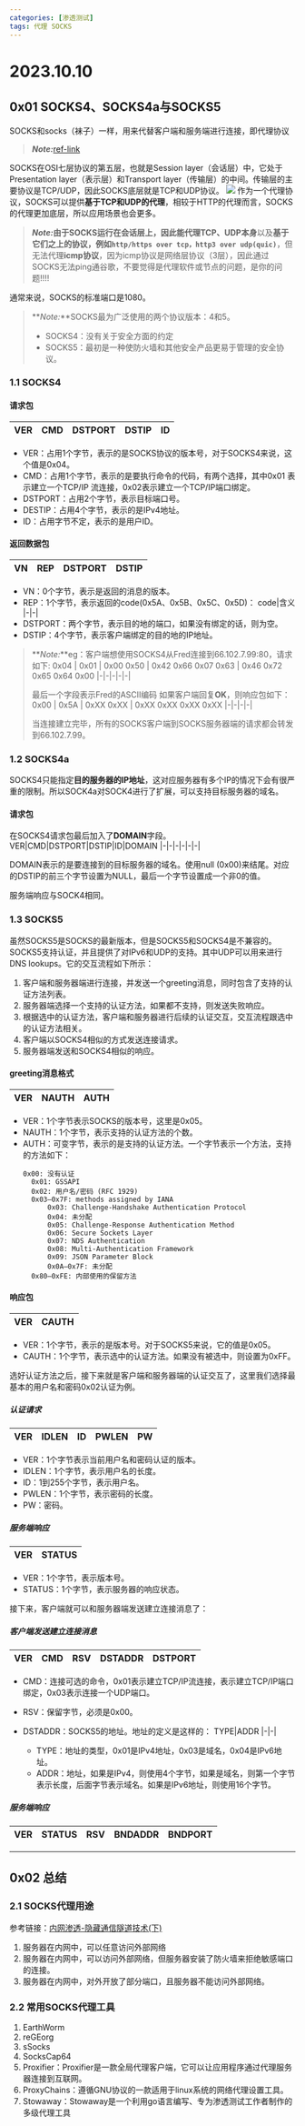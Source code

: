 ```yaml
---
categories: [渗透测试]
tags: 代理 SOCKS
---
```


# 2023.10.10

## 0x01 SOCKS4、SOCKS4a与SOCKS5
SOCKS和socks（袜子）一样，用来代替客户端和服务端进行连接，即代理协议

> **_Note:_**[ref-link](https://zhuanlan.zhihu.com/p/439451917?utm_id=0)

SOCKS在OSI七层协议的第五层，也就是Session layer（会话层）中，它处于Presentation layer（表示层）和Transport layer（传输层）的中间。传输层的主要协议是TCP/UDP，因此SOCKS底层就是TCP和UDP协议。
![](2023-10-12-10-20-39.png)
作为一个代理协议，SOCKS可以提供**基于TCP和UDP的代理**，相较于HTTP的代理而言，SOCKS的代理更加底层，所以应用场景也会更多。

> **_Note:_**由于SOCKS运行在会话层上，因此能代理**TCP、UDP本身**以及**基于它们之上的协议，例如`http/https over tcp，http3 over udp(quic)`**，但无法代理**icmp协议**，因为icmp协议是网络层协议（3层），因此通过SOCKS无法ping通谷歌，不要觉得是代理软件或节点的问题，是你的问题!!!!

通常来说，SOCKS的标准端口是1080。

> **_Note:_**SOCKS最为广泛使用的两个协议版本：4和5。
> - SOCKS4：没有关于安全方面的约定
> - SOCKS5：最初是一种使防火墙和其他安全产品更易于管理的安全协议。

### 1.1 SOCKS4
#### 请求包
VER|CMD|DSTPORT|DSTIP|ID
|-|-|-|-|-|
- VER：占用1个字节，表示的是SOCKS协议的版本号，对于SOCKS4来说，这个值是0x04。
- CMD：占用1个字节，表示的是要执行命令的代码，有两个选择，其中0x01 表示建立一个TCP/IP 流连接，0x02表示建立一个TCP/IP端口绑定。
- DSTPORT：占用2个字节，表示目标端口号。
- DESTIP：占用4个字节，表示的是IPv4地址。
- ID：占用字节不定，表示的是用户ID。
#### 返回数据包
VN|REP|DSTPORT|DSTIP
|-|-|-|-|
- VN：0个字节，表示是返回的消息的版本。
- REP：1个字节，表示返回的code(0x5A、0x5B、0x5C、0x5D)：
    code|含义
    |-|-|
- DSTPORT：两个字节，表示目的地的端口，如果没有绑定的话，则为空。
- DSTIP：4个字节，表示客户端绑定的目的地的IP地址。
> **_Note:_**eg：客户端想使用SOCKS4从Fred连接到66.102.7.99:80，请求如下:
> 0x04 | 0x01 | 0x00 0x50 | 0x42 0x66 0x07 0x63 | 0x46 0x72 0x65 0x64 0x00
> |-|-|-|-|-|
> 
> 最后一个字段表示Fred的ASCII编码
> 如果客户端回复**OK**，则响应包如下：
>  0x00 | 0x5A | 0xXX 0xXX | 0xXX 0xXX 0xXX 0xXX
> |-|-|-|-|
>
> 当连接建立完毕，所有的SOCKS客户端到SOCKS服务器端的请求都会转发到66.102.7.99。

### 1.2 SOCKS4a
SOCKS4只能指定**目的服务器的IP地址**，这对应服务器有多个IP的情况下会有很严重的限制。所以SOCK4a对SOCK4进行了扩展，可以支持目标服务器的域名。
#### 请求包
在SOCKS4请求包最后加入了**DOMAIN**字段。
VER|CMD|DSTPORT|DSTIP|ID|DOMAIN
|-|-|-|-|-|-|

DOMAIN表示的是要连接到的目标服务器的域名。使用null (0x00)来结尾。对应的DSTIP的前三个字节设置为NULL，最后一个字节设置成一个非0的值。

服务端响应与SOCK4相同。

### 1.3 SOCKS5
虽然SOCKS5是SOCKS的最新版本，但是SOCKS5和SOCKS4是不兼容的。SOCKS5支持认证，并且提供了对IPv6和UDP的支持。其中UDP可以用来进行DNS lookups。它的交互流程如下所示：
1. 客户端和服务器端进行连接，并发送一个greeting消息，同时包含了支持的认证方法列表。
2. 服务器端选择一个支持的认证方法，如果都不支持，则发送失败响应。
3. 根据选中的认证方法，客户端和服务器进行后续的认证交互，交互流程跟选中的认证方法相关。
4. 客户端以SOCKS4相似的方式发送连接请求。
5. 服务器端发送和SOCKS4相似的响应。

#### greeting消息格式

VER|NAUTH|AUTH
|-|-|-|
- VER：1个字节表示SOCKS的版本号，这里是0x05。
- NAUTH：1个字节，表示支持的认证方法的个数。
- AUTH：可变字节，表示的是支持的认证方法。一个字节表示一个方法，支持的方法如下：
  ```
  0x00: 没有认证
    0x01: GSSAPI 
    0x02: 用户名/密码 (RFC 1929)
    0x03–0x7F: methods assigned by IANA
        0x03: Challenge-Handshake Authentication Protocol
        0x04: 未分配
        0x05: Challenge-Response Authentication Method
        0x06: Secure Sockets Layer
        0x07: NDS Authentication
        0x08: Multi-Authentication Framework
        0x09: JSON Parameter Block
        0x0A–0x7F: 未分配
    0x80–0xFE: 内部使用的保留方法
  ```
#### 响应包
VER|CAUTH
|-|-|
- VER：1个字节，表示的是版本号。对于SOCKS5来说，它的值是0x05。
- CAUTH：1个字节，表示选中的认证方法。如果没有被选中，则设置为0xFF。

选好认证方法之后，接下来就是客户端和服务器端的认证交互了，这里我们选择最基本的用户名和密码0x02认证为例。

##### 认证请求
VER|IDLEN|ID|PWLEN|PW
|-|-|-|-|-|
- VER：1个字节表示当前用户名和密码认证的版本。
- IDLEN：1个字节，表示用户名的长度。
- ID：1到255个字节，表示用户名。
- PWLEN：1个字节，表示密码的长度。
- PW：密码。

##### 服务端响应
VER|STATUS
|-|-|
- VER：1个字节，表示版本号。
- STATUS：1个字节，表示服务器的响应状态。

接下来，客户端就可以和服务器端发送建立连接消息了：
##### 客户端发送建立连接消息
VER|CMD|RSV|DSTADDR|DSTPORT
|-|-|-|-|-|

- CMD：连接可选的命令，0x01表示建立TCP/IP流连接，表示建立TCP/IP端口绑定，0x03表示连接一个UDP端口。
- RSV：保留字节，必须是0x00。
- DSTADDR：SOCKS5的地址。地址的定义是这样的：
  TYPE|ADDR
  |-|-|

  - TYPE：地址的类型，0x01是IPv4地址，0x03是域名，0x04是IPv6地址。
  - ADDR：地址，如果是IPv4，则使用4个字节，如果是域名，则第一个字节表示长度，后面字节表示域名。如果是IPv6地址，则使用16个字节。
##### 服务端响应
VER|STATUS|RSV|BNDADDR|BNDPORT
|-|-|-|-|-|

***
## 0x02 总结
### 2.1 SOCKS代理用途
参考链接：[内网渗透-隐藏通信隧道技术(下)](https://bbs.huaweicloud.com/blogs/400552)

1. 服务器在内网中，可以任意访问外部网络
2. 服务器在内网中，可以访问外部网络，但服务器安装了防火墙来拒绝敏感端口的连接。
3. 服务器在内网中，对外开放了部分端口，且服务器不能访问外部网络。

### 2.2 常用SOCKS代理工具
1. EarthWorm
2. reGEorg
3. sSocks
4. SocksCap64
5. Proxifier：Proxifier是一款全局代理客户端，它可以让应用程序通过代理服务器连接到互联网。
6. ProxyChains：遵循GNU协议的一款适用于linux系统的网络代理设置工具。
7. Stowaway：Stowaway是一个利用go语言编写、专为渗透测试工作者制作的多级代理工具